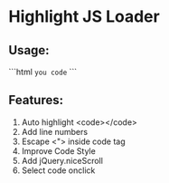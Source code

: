 # Highlight JS Loader

<h2>Usage:</h2>
```html
<head>
<!-- <script src="http://cdn.jsdelivr.net/g/jquery,jquery.nicescroll"></script> -->

<link href="http://cdn.jsdelivr.net/g/highlight.js(styles/monokai_sublime.min.css)" rel="stylesheet">
<script src="http://cdn.jsdelivr.net/g/highlight.js"></script>
<script src="highlightjs_loader.min.js"></script>

</head>

<body>
<code>you code</code>
</body>
```

<h2>Features:</h2>
<ol>
<li>Auto highlight &lt;code&gt;&lt;/code&gt;</li>
<li>Add line numbers</li>
<li>Escape &lt;&quot;&gt; inside code tag</li>
<li>Improve Code Style</li>
<li>Add jQuery.niceScroll</li>
<li>Select code onclick</li>
</ol>
